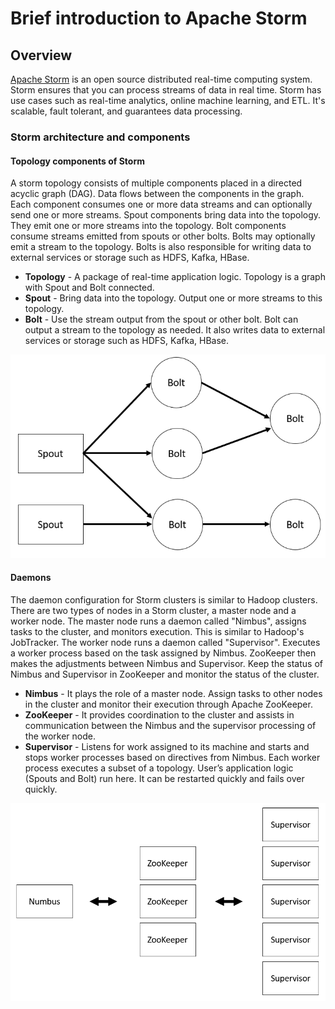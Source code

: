 
# Brief introduction to Apache Storm

## Overview
[Apache Storm](https://storm.apache.org/) is an open source distributed real-time computing system. Storm ensures that you can process streams of data in real time. Storm has use cases such as real-time analytics, online machine learning, and ETL. It's scalable, fault tolerant, and guarantees data processing.

### **Storm architecture and components**

#### Topology components of Storm

A storm topology consists of multiple components placed in a directed acyclic graph (DAG). Data flows between the components in the graph. Each component consumes one or more data streams and can optionally send one or more streams.
Spout components bring data into the topology. They emit one or more streams into the topology.
Bolt components consume streams emitted from spouts or other bolts. Bolts may optionally emit a stream to the topology. Bolts is also responsible for writing data to external services or storage such as HDFS, Kafka, HBase.

- **Topology** - A package of real-time application logic. Topology is a graph with Spout and Bolt connected.
- **Spout** - Bring data into the topology. Output one or more streams to this topology.
- **Bolt** - Use the stream output from the spout or other bolt. Bolt can output a stream to the topology as needed. It also writes data to external services or storage such as HDFS, Kafka, HBase.

![Storm Components](../images/apache-storm-components.png)


#### Daemons

The daemon configuration for Storm clusters is similar to Hadoop clusters. There are two types of nodes in a Storm cluster, a master node and a worker node. The master node runs a daemon called "Nimbus", assigns tasks to the cluster, and monitors execution. This is similar to Hadoop's JobTracker. The worker node runs a daemon called "Supervisor". Executes a worker process based on the task assigned by Nimbus. ZooKeeper then makes the adjustments between Nimbus and Supervisor. Keep the status of Nimbus and Supervisor in ZooKeeper and monitor the status of the cluster. 

- **Nimbus** - It plays the role of a master node. Assign tasks to other nodes in the cluster and monitor their execution through Apache ZooKeeper. 
- **ZooKeeper** - It provides coordination to the cluster and assists in communication between the Nimbus and the supervisor processing of the worker node. 
- **Supervisor** - Listens for work assigned to its machine and starts and stops worker processes based on directives from Nimbus. Each worker process executes a subset of a topology. User’s application logic (Spouts and Bolt) run here. It can be restarted quickly and fails over quickly.


![Storm Daemons](../images/storm-diagram-nimbus.png)



